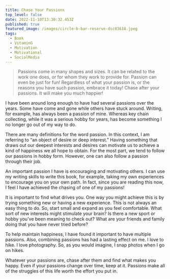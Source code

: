 ```yaml
---
title: Chase Your Passions
top_level: false
date: 2022-11-18T13:30:32.453Z
published: true
featured_image: /images/circle-b-bar-reserve-dsc03618.jpeg
tags:
  - Book
  - VitaminG
  - Motivation
  - Motivational
  - SocialMedia
---
```

> Passions come in many shapes and sizes. It can be related to the work one does, or for whom they work to provide for. Passion can even be just for fun! Regardless of what your passion is, or the reasons you have such passion, embrace it today! Chase after your passions. It will make you much happier!

I have been around long enough to have had several passions over the years. Some have come and gone while others have stuck around. Writing, for example, has always been a passion of mine. Whereas key chain collecting, while it was a serious hobby for years, has become something I no longer go out of my way to do.

There are many definitions for the word passion. In this context, I am referring to “an object of desire or deep interest.” Having something that draws out our deepest interests and desires can motivate us to achieve a kind of happiness we all hope to obtain. For the most part, we tend to follow our passions in hobby form. However, one can also follow a passion through their job.

An important passion I have is encouraging and motivating others. I can use my writing skills to write this book, for example, taking my own experiences to encourage you on your own path. In fact, since you are reading this now, I feel I have achieved the chasing of one of my passions!

It is important to find what drives you. One way you might achieve this is by trying something new or having a new experience. This is not always an easy thing to do. So, start small and expand as you feel comfortable. What sort of new interests might stimulate your brain? Is there a new sport or hobby you've been meaning to check out? What are your friends and family doing that you have never tried before?

To help maintain happiness, I have found it important to have multiple passions. Also, combining passions has had a lasting effect on me. I love to hike. I love photography. So, as you would imagine, I snap photos when I go on hikes.

Whatever your passions are, chase after them and find what makes you happy. Even if your passions change over time, keep at it. Passions make all of the struggles of this life worth the effort you put in.